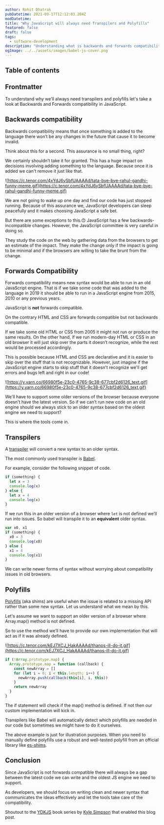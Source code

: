 ```yaml
---
author: Rohit Dhatrak
pubDatetime: 2021-09-17T12:12:03.284Z
modDatetime:  
title: "Why JavaScript will always need Transpilers and Polyfills"
featured: false
draft: false 
tags:
  - software-development
description: "Understanding what is backwards and forwards compatibility in JavaScript and why we’ll always need transpilers and polyfills"
ogImage: ../../assets/images/babel-js-cover.png
---
```


## Table of contents

## Frontmatter

To understand why we’ll always need transpilers and polyfills let's take a look at Backwards and Forwards compatibility in JavaScript.

## Backwards compatibility

Backwards compatibility means that once something is added to the language there won’t be any changes in the future that cause it to become invalid.

Think about this for a second. This assurance is no small thing, right?

We certainly shouldn’t take it for granted. This has a huge impact on decisions involving adding something to the language. Because once it is added we can't remove it just like that.

![https://c.tenor.com/4xYdJ6ySbfUAAAAd/tata-bye-bye-rahul-gandhi-funny-meme.gif](https://c.tenor.com/4xYdJ6ySbfUAAAAd/tata-bye-bye-rahul-gandhi-funny-meme.gif)

We are not going to wake up one day and find our code has just stopped running. Because of this assurance we, JavaScript developers can sleep peacefully and it makes choosing JavaScript a safe bet.

But there are some exceptions to this.🙃 JavaScript has a few backwards-incompatible changes. However, the JavaScript committee is very careful in doing so.

They study the code on the web by gathering data from the browsers to get an estimate of the impact. They make the change only if the impact is going to be minimal and if the browsers are willing to take the brunt from the change.

## Forwards Compatibility

Forwards compatibility means new syntax would be able to run in an old JavaScript engine. That is if we take some code that was added to the language in 2019 it should be able to run in a JavaScript engine from 2015, 2010 or any previous years.

JavaScript is **not** forwards compatible.

On the contrary HTML and CSS are forwards compatible but not backwards compatible.

If we take some old HTML or CSS from 2005 it might not run or produce the same results. On the other hand, if we run modern-day HTML or CSS in an old browser it will just skip over the parts it doesn’t recognize, while the rest would be processed accordingly.

This is possible because HTML and CSS are declarative and it is easier to skip over the stuff that is not recognizable. However, just imagine if the JavaScript engine starts to skip stuff that it doesn't recognize we'll get errors and bugs left and right in our code!

![https://y.yarn.co/66980f5e-23c0-4765-9c38-677cbf2d6126_text.gif](https://y.yarn.co/66980f5e-23c0-4765-9c38-677cbf2d6126_text.gif)

We'll have to support some older versions of the browser because everyone doesn't have the latest version. So if we can’t run new code on an old engine should we always stick to an older syntax based on the oldest engine we need to support?

This is where the tools come in.

## Transpilers

A [transpiler](https://en.wikipedia.org/wiki/Source-to-source_compiler) will convert a new syntax to an older syntax.

The most commonly used transpiler is [Babel](https://babeljs.io/).

For example, consider the following snippet of code.

```jsx
if (something) {
  let x = 3
  console.log(x)
} else {
  let x = 4
  console.log(x)
}
```

If we run this in an older version of a browser where `let` is not defined we'll run into issues. So babel will transpile it to an **equivalent** older syntax.

```jsx
var x0, x1
if (something) {
  x0 = 3
  console.log(x0)
} else {
  x1 = 4
  console.log(x1)
}
```

We can write newer forms of syntax without worrying about compatibility issues in old browsers.

## Polyfills

[Polyfills](https://developer.mozilla.org/en-US/docs/Glossary/Polyfill) (aka shims) are useful when the issue is related to a missing API rather than some new syntax. Let us understand what we mean by this.

Let's assume we want to support an older version of a browser where Array.map() method is not defined.

So to use the method we’ll have to provide our own implementation that will act as if it was already defined.

![https://c.tenor.com/kEJ7XCJ_HakAAAAd/thanos-ill-do-it.gif](https://c.tenor.com/kEJ7XCJ_HakAAAAd/thanos-ill-do-it.gif)

```jsx
if (!Array.prototype.map) {
  Array.prototype.map = function (callback) {
    const newArray = []
    for (let i = 0; i < this.length; i++) {
      newArray.push(callback(this[i], i, this))
    }
    return newArray
  }
}
```

The if statement will check if the map() method is defined. If not then our custom implementation will kick in.

Transpilers like Babel will automatically detect which polyfills are needed in our code but sometimes we might have to do it ourselves.

The above example is just for illustration purposes. When you need to manually define polyfills use a robust and well-tested polyfill from an official library like [es-shims](https://github.com/es-shims).

## Conclusion

Since JavaScript is not forwards compatible there will always be a gap between the latest code we can write and the oldest JS engine we need to support.

As developers, we should focus on writing clean and newer syntax that communicates the ideas effectively and let the tools take care of the compatibility.

Shoutout to the [YDKJS](https://github.com/getify/You-Dont-Know-JS) book series by [Kyle Simpson](https://www.linkedin.com/in/getify/) that enabled this blog post.
